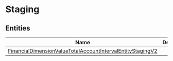
# Staging


## Entities

|Name|Description|
|---|---|
|[FinancialDimensionValueTotalAccountIntervalEntityStagingV2](FinancialDimensionValueTotalAccountIntervalEntityStagingV2.cdm.json)||
